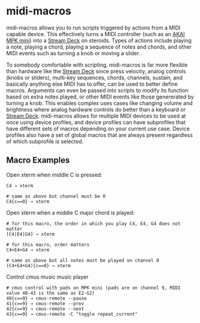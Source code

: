 # midi-macros
midi-macros allows you to run scripts triggered by actions from a MIDI capable device. This effectively turns a MIDI controller (such as an [AKAI MPK mini](https://www.akaipro.com/mpk-mini-mk3)) into a [Stream Deck](https://www.elgato.com/us/en/s/welcome-to-stream-deck) on steroids. Types of actions include playing a note, playing a chord, playing a sequence of notes and chords, and other MIDI events such as turning a knob or moving a slider.

To somebody comfortable with scripting, midi-macros is far more flexible than hardware like the [Stream Deck](https://www.elgato.com/us/en/s/welcome-to-stream-deck) since press velocity, analog controls (knobs or sliders), multi-key sequences, chords, channels, sustain, and basically anything else MIDI has to offer, can be used to better define macros. Arguments can even be passed into scripts to modify its function based on extra notes played, or other MIDI events like those genererated by turning a knob. This enables complex uses cases like changing volume and brightness where analog hardware controls do better than a keyboard or [Stream Deck](https://www.elgato.com/us/en/s/welcome-to-stream-deck). midi-macros allows for multiple MIDI devices to be used at once using device profiles, and device profiles can have subprofiles that have different sets of macros depending on your current use case. Device profiles also have a set of global macros that are always present regardless of which subprofile is selected.

## Macro Examples
Open xterm when middle C is pressed:
```
C4 → xterm

# same as above but channel must be 0
C4{c==0} → xterm
```

Open xterm when a middle C major chord is played:
```
# for this macro, the order in which you play C4, E4, G4 does not matter
[C4|E4|G4] → xterm

# for this macro, order matters
C4+E4+G4 → xterm

# same as above but all notes must be played on channel 0
(C4+E4+G4){c==0} → xterm
```

Control cmus music music player
```
# cmus control with pads on MPK mini (pads are on channel 9, MIDI value 40-43 is the same as E2-G2)
40{c==9} → cmus-remote --pause
41{c==9} → cmus-remote --prev
42{c==9} → cmus-remote --next
43{c==9} → cmus-remote -C "toggle repeat_current"
```
